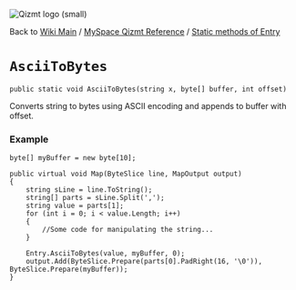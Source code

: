 <a href='Hidden comment: Image:'></a><img src='http://qizmt.googlecode.com/svn/wiki/images/Qizmt_logo_small.png' alt='Qizmt logo (small)' />

Back to <a href='Hidden comment: Link:'></a>[Wiki Main](Main.md) / [MySpace Qizmt Reference](MySpaceQizmtReference.md) / [Static methods of Entry](MySpaceQizmtReferenceEntryStaticMethods.md)



# `AsciiToBytes` #
`public static void AsciiToBytes(string x, byte[] buffer, int offset)`

Converts string to bytes using ASCII encoding and appends to buffer with offset.

### Example ###
```
byte[] myBuffer = new byte[10];

public virtual void Map(ByteSlice line, MapOutput output)
{
    string sLine = line.ToString();
    string[] parts = sLine.Split(',');
    string value = parts[1];
    for (int i = 0; i < value.Length; i++)
    {
        //Some code for manipulating the string...                  
    }

    Entry.AsciiToBytes(value, myBuffer, 0);
    output.Add(ByteSlice.Prepare(parts[0].PadRight(16, '\0')), ByteSlice.Prepare(myBuffer));
} 
```
